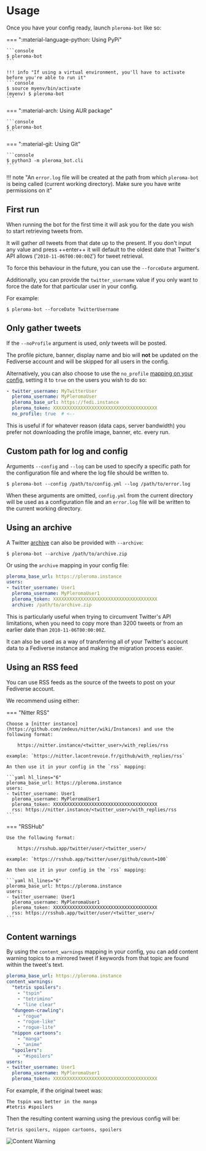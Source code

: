 # Usage

Once you have your config ready, launch ```pleroma-bot``` like so:

=== ":material-language-python: Using PyPi"

    ```console
    $ pleroma-bot
    ```

    !!! info "If using a virtual environment, you'll have to activate before you're able to run it"
    ```console
    $ source myenv/bin/activate
    (myenv) $ pleroma-bot
    ```

=== ":material-arch: Using AUR package"

    ```console
    $ pleroma-bot
    ```

=== ":material-git: Using Git"

    ```console
    $ python3 -m pleroma_bot.cli
    ```

!!! note "An ```error.log``` file will be created at the path from which ```pleroma-bot``` is being called (current working directory). Make sure you have write permissions on it"

## First run

When running the bot for the first time it will ask you for the date you wish to start retrieving tweets from.

It will gather *all* tweets from that date up to the present. 
If you don't input any value and press ++enter++ it will default to the oldest date that Twitter's API allows ('```2010-11-06T00:00:00Z```') for tweet retrieval.

To force this behaviour in the future, you can use the ```--forceDate``` argument.


Additionally, you can provide the ```twitter_username``` value if you only want to force the date for that particular user in your config.

For example:

```console
$ pleroma-bot --forceDate TwitterUsername
```

## Only gather tweets

If the ```--noProfile``` argument is used, *only* tweets will be posted.

The profile picture, banner, display name and bio will **not** be updated on the Fediverse account and will be skipped for all users in the config.

Alternatively, you can also choose to use the `no_profile` [mapping on your config](/pleroma-bot/gettingstarted/configuration/#mappings), setting it to `true` on the users you wish to do so:
```yaml hl_lines="5"
- twitter_username: MyTwitterUser
  pleroma_username: MyPleromaUser
  pleroma_base_url: https://fedi.instance
  pleroma_token: XXXXXXXXXXXXXXXXXXXXXXXXXXXXXXXXXXXXXX
  no_profile: true  # <--
```
This is useful if for whatever reason (data caps, server bandwidth) you prefer not downloading the profile image, banner, etc. every run.

## Custom path for log and config

Arguments ```--config``` and ```--log``` can be used to specify a specific path for the configuration file and where the log file should be written to.

```console
$ pleroma-bot --config /path/to/config.yml --log /path/to/error.log
```

When these arguments are omitted, ```config.yml``` from the current directory will be used as a configuration file and an ```error.log``` file will be written to the current working directory.

## Using an archive

A Twitter [archive](https://twitter.com/settings/your_twitter_data) can also be provided with `--archive`:

```console
$ pleroma-bot --archive /path/to/archive.zip
```

Or using the `archive` mapping in your config file:

```yaml title="config.yml"
pleroma_base_url: https://pleroma.instance
users:
- twitter_username: User1
  pleroma_username: MyPleromaUser1
  pleroma_token: XXXXXXXXXXXXXXXXXXXXXXXXXXXXXXXXXXXXXX
  archive: /path/to/archive.zip
```

This is particularly useful when trying to circumvent Twitter's API limitations, when you need to copy more than 3200 tweets or from an earlier date than `2010-11-06T00:00:00Z`.

It can also be used as a way of transferring all of your Twitter's account data to a Fediverse instance and making the migration process easier.

## Using an RSS feed

You can use RSS feeds as the source of the tweets to post on your Fediverse account.

We recommend using either:

=== "Nitter RSS"
  
    Choose a [nitter instance](https://github.com/zedeus/nitter/wiki/Instances) and use the following format:
    
        https://nitter.instance/<twitter_user>/with_replies/rss
    
    example: `https://nitter.lacontrevoie.fr/github/with_replies/rss`
    
    An then use it in your config in the `rss` mapping:

    ```yaml hl_lines="6"
    pleroma_base_url: https://pleroma.instance
    users:
    - twitter_username: User1
      pleroma_username: MyPleromaUser1
      pleroma_token: XXXXXXXXXXXXXXXXXXXXXXXXXXXXXXXXXXXXXX
      rss: https://nitter.instance/<twitter_user>/with_replies/rss
    ```

=== "RSSHub"

    Use the following format:

        https://rsshub.app/twitter/user/<twitter_user>/

    example: `https://rsshub.app/twitter/user/github/count=100`

    An then use it in your config in the `rss` mapping:
    
    ```yaml hl_lines="6"
    pleroma_base_url: https://pleroma.instance
    users:
    - twitter_username: User1
      pleroma_username: MyPleromaUser1
      pleroma_token: XXXXXXXXXXXXXXXXXXXXXXXXXXXXXXXXXXXXXX
      rss: https://rsshub.app/twitter/user/<twitter_user>/
    ```

## Content warnings
By using the `content_warnings` mapping in your config, you can add content warning topics to a mirrored tweet if keywords from that topic are found within the tweet's text.

```yaml title="config.yml"
pleroma_base_url: https://pleroma.instance
content_warnings:
  "tetris spoilers":
    - "tspin"
    - "tetrimino"
    - "line clear"
  "dungeon-crawling":
    - "rogue"
    - "rogue-like"
    - "rogue-lite"
  "nippon cartoons":
    - "manga"
    - "anime"
  "spoilers":
    - "#spoilers"
users:
- twitter_username: User1
  pleroma_username: MyPleromaUser1
  pleroma_token: XXXXXXXXXXXXXXXXXXXXXXXXXXXXXXXXXXXXXX
```

For example, if the original tweet was:

```
The tspin was better in the manga
#tetris #spoilers
```

Then the resulting content warning using the previous config will be:

```Tetris spoilers, nippon cartoons, spoilers```

![Content Warning](/pleroma-bot/images/cw.png)